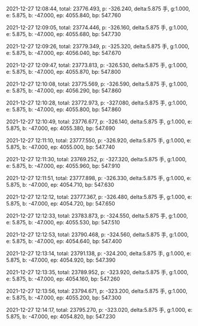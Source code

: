 2021-12-27 12:08:44, total: 23776.493, p: -326.240, delta:5.875 手, g:1.000, e: 5.875, b: -47.000, ep: 4055.840, bp: 547.760

2021-12-27 12:09:05, total: 23774.446, p: -326.160, delta:5.875 手, g:1.000, e: 5.875, b: -47.000, ep: 4055.680, bp: 547.730

2021-12-27 12:09:26, total: 23779.349, p: -325.320, delta:5.875 手, g:1.000, e: 5.875, b: -47.000, ep: 4056.040, bp: 547.670

2021-12-27 12:09:47, total: 23773.813, p: -326.530, delta:5.875 手, g:1.000, e: 5.875, b: -47.000, ep: 4055.870, bp: 547.800

2021-12-27 12:10:08, total: 23775.569, p: -326.590, delta:5.875 手, g:1.000, e: 5.875, b: -47.000, ep: 4056.290, bp: 547.860

2021-12-27 12:10:28, total: 23772.973, p: -327.080, delta:5.875 手, g:1.000, e: 5.875, b: -47.000, ep: 4055.800, bp: 547.860

2021-12-27 12:10:49, total: 23776.677, p: -326.140, delta:5.875 手, g:1.000, e: 5.875, b: -47.000, ep: 4055.380, bp: 547.690

2021-12-27 12:11:10, total: 23777.550, p: -326.920, delta:5.875 手, g:1.000, e: 5.875, b: -47.000, ep: 4055.000, bp: 547.740

2021-12-27 12:11:30, total: 23769.252, p: -327.320, delta:5.875 手, g:1.000, e: 5.875, b: -47.000, ep: 4055.960, bp: 547.910

2021-12-27 12:11:51, total: 23777.898, p: -326.330, delta:5.875 手, g:1.000, e: 5.875, b: -47.000, ep: 4054.710, bp: 547.630

2021-12-27 12:12:12, total: 23777.367, p: -326.480, delta:5.875 手, g:1.000, e: 5.875, b: -47.000, ep: 4054.720, bp: 547.650

2021-12-27 12:12:33, total: 23783.873, p: -324.550, delta:5.875 手, g:1.000, e: 5.875, b: -47.000, ep: 4055.530, bp: 547.510

2021-12-27 12:12:53, total: 23790.468, p: -324.560, delta:5.875 手, g:1.000, e: 5.875, b: -47.000, ep: 4054.640, bp: 547.400

2021-12-27 12:13:14, total: 23791.138, p: -324.200, delta:5.875 手, g:1.000, e: 5.875, b: -47.000, ep: 4054.920, bp: 547.390

2021-12-27 12:13:35, total: 23789.952, p: -323.920, delta:5.875 手, g:1.000, e: 5.875, b: -47.000, ep: 4054.160, bp: 547.260

2021-12-27 12:13:56, total: 23794.671, p: -323.200, delta:5.875 手, g:1.000, e: 5.875, b: -47.000, ep: 4055.200, bp: 547.300

2021-12-27 12:14:17, total: 23795.270, p: -323.020, delta:5.875 手, g:1.000, e: 5.875, b: -47.000, ep: 4054.820, bp: 547.230